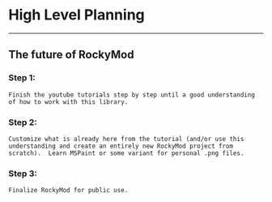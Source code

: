 # High Level Planning

<hr>

## The future of RockyMod

### Step 1:
`
Finish the youtube tutorials step by step until a good understanding of how to work with this library.
`

### Step 2:
`
Customize what is already here from the tutorial (and/or use this understanding and create an entirely new RockyMod project from scratch). 
Learn MSPaint or some variant for personal .png files.
`

### Step 3:
`
Finalize RockyMod for public use.
`